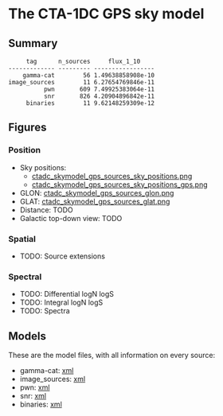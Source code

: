 # The CTA-1DC GPS sky model

## Summary

```
     tag      n_sources     flux_1_10    
------------- --------- -----------------
    gamma-cat        56 1.49638858908e-10
image_sources        11 6.27654769846e-11
          pwn       609 7.49925383064e-11
          snr       826 4.20904896842e-11
     binaries        11 9.62148259309e-12
```

## Figures

### Position

* Sky positions:
  * [ctadc_skymodel_gps_sources_sky_positions.png](ctadc_skymodel_gps_sources_sky_positions.png)
  * [ctadc_skymodel_gps_sources_sky_positions_gps.png](ctadc_skymodel_gps_sources_sky_positions_gps.png)
* GLON: [ctadc_skymodel_gps_sources_glon.png](ctadc_skymodel_gps_sources_glon.png)
* GLAT: [ctadc_skymodel_gps_sources_glat.png](ctadc_skymodel_gps_sources_glat.png)
* Distance: TODO 
* Galactic top-down view: TODO

### Spatial

* TODO: Source extensions

### Spectral

* TODO: Differential logN logS
* TODO: Integral logN logS
* TODO: Spectra

## Models

These are the model files, with all information on every source:

* gamma-cat: [xml](../sky_model/gamma-cat/ctadc_skymodel_gps_sources_gamma-cat2.xml)
* image_sources: [xml](../sky_model/image_sources/ctadc_skymodel_gps_sources_images.xml)
* pwn: [xml](../sky_model/pwn/ctadc_skymodel_gps_sources_pwn.xml)
* snr: [xml](../sky_model/snrs/ctadc_skymodel_gps_sources_snr_2.xml)
* binaries: [xml](../sky_model/binaries/ctadc_skymodel_gps_sources_binaries.xml)
